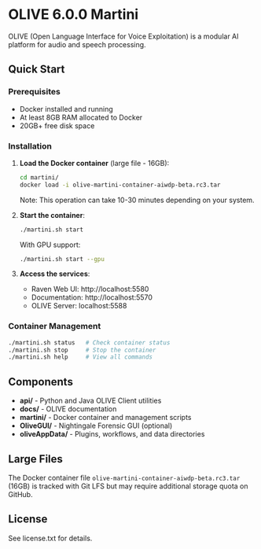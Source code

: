 # OLIVE 6.0.0 Martini

OLIVE (Open Language Interface for Voice Exploitation) is a modular AI platform for audio and speech processing.

## Quick Start

### Prerequisites
- Docker installed and running
- At least 8GB RAM allocated to Docker
- 20GB+ free disk space

### Installation

1. **Load the Docker container** (large file - 16GB):
   ```bash
   cd martini/
   docker load -i olive-martini-container-aiwdp-beta.rc3.tar
   ```
   Note: This operation can take 10-30 minutes depending on your system.

2. **Start the container**:
   ```bash
   ./martini.sh start
   ```
   
   With GPU support:
   ```bash
   ./martini.sh start --gpu
   ```

3. **Access the services**:
   - Raven Web UI: http://localhost:5580
   - Documentation: http://localhost:5570
   - OLIVE Server: localhost:5588

### Container Management

```bash
./martini.sh status   # Check container status
./martini.sh stop     # Stop the container
./martini.sh help     # View all commands
```

## Components

- **api/** - Python and Java OLIVE Client utilities
- **docs/** - OLIVE documentation
- **martini/** - Docker container and management scripts
- **OliveGUI/** - Nightingale Forensic GUI (optional)
- **oliveAppData/** - Plugins, workflows, and data directories

## Large Files

The Docker container file `olive-martini-container-aiwdp-beta.rc3.tar` (16GB) is tracked with Git LFS but may require additional storage quota on GitHub.

## License

See license.txt for details.